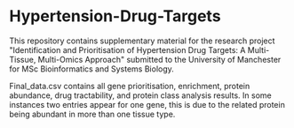 # Hypertension-Drug-Targets
This repository contains supplementary material for the research project "Identification and Prioritisation of Hypertension Drug Targets: A Multi-Tissue, Multi-Omics Approach" submitted to the University of Manchester for MSc Bioinformatics and Systems Biology.

Final_data.csv contains all gene prioritisation, enrichment, protein abundance, drug tractability, and protein class analysis results. In some instances two entries appear for one gene, this is due to the related protein being abundant in more than one tissue type.
